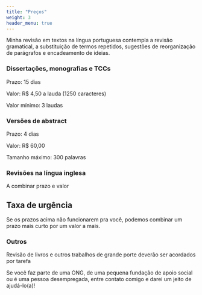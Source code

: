 ```yaml
---
title: "Preços"
weight: 3
header_menu: true
---
```



Minha revisão em textos na língua portuguesa contempla a revisão gramatical, a substituição de termos repetidos, sugestões de reorganização de parágrafos e encadeamento de ideias.

### Dissertações, monografias e TCCs

Prazo: 15 dias

Valor: R$ 4,50 a lauda (1250 caracteres)

Valor mínimo: 3 laudas

### Versões de abstract 

Prazo: 4 dias

Valor: R$ 60,00

Tamanho máximo: 300 palavras

### Revisões na língua inglesa

A combinar prazo e valor

## Taxa de urgência

Se os prazos acima não funcionarem pra você, podemos combinar um prazo mais curto por um valor a mais. 

### Outros

Revisão de livros e outros trabalhos de grande porte deverão ser acordados por tarefa

Se você faz parte de uma ONG, de uma pequena fundação de apoio social ou é uma pessoa desempregada, entre contato comigo e darei um jeito de ajudá-lo(a)! 

